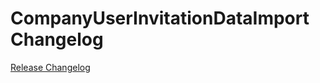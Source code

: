 # CompanyUserInvitationDataImport Changelog

[Release Changelog](https://github.com/spryker/company-user-invitation-data-import/releases)
